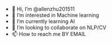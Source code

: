 - 👋 Hi, I’m @allenzhu201511
- 👀 I’m interested in Machine learning
- 🌱 I’m currently learning AI
- 💞️ I’m looking to collaborate on NLP/CV
- 📫 How to reach me BY EMAIL
<!---
allenzhu201511/allenzhu201511 is a ✨ special ✨ repository because its `README.md` (this file) appears on your GitHub profile.
You can click the Preview link to take a look at your changes.
--->

